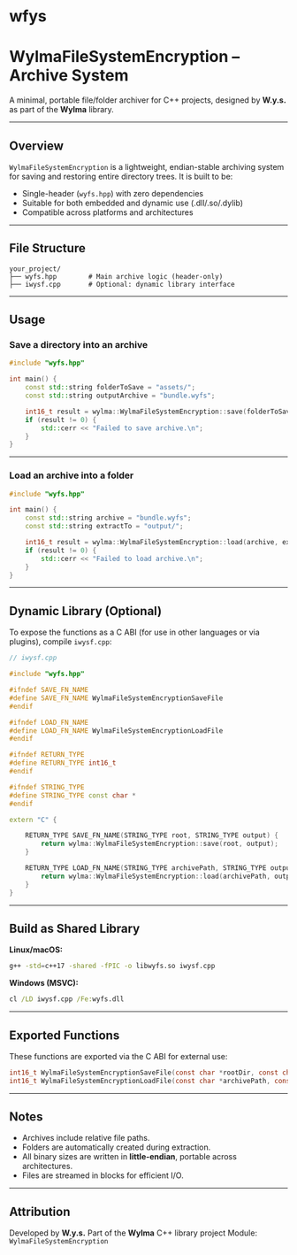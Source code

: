 # wfys

# **WylmaFileSystemEncryption – Archive System**

A minimal, portable file/folder archiver for C++ projects, designed by **W\.y.s.** as part of the **Wylma** library.

---

## Overview

`WylmaFileSystemEncryption` is a lightweight, endian-stable archiving system for saving and restoring entire directory trees. It is built to be:

* Single-header (`wyfs.hpp`) with zero dependencies
* Suitable for both embedded and dynamic use (.dll/.so/.dylib)
* Compatible across platforms and architectures

---

## File Structure

```
your_project/
├── wyfs.hpp        # Main archive logic (header-only)
├── iwysf.cpp       # Optional: dynamic library interface
```

---

## Usage

### Save a directory into an archive

```cpp
#include "wyfs.hpp"

int main() {
	const std::string folderToSave = "assets/";
	const std::string outputArchive = "bundle.wyfs";

	int16_t result = wylma::WylmaFileSystemEncryption::save(folderToSave, outputArchive);
	if (result != 0) {
		std::cerr << "Failed to save archive.\n";
	}
}
```

---

### Load an archive into a folder

```cpp
#include "wyfs.hpp"

int main() {
	const std::string archive = "bundle.wyfs";
	const std::string extractTo = "output/";

	int16_t result = wylma::WylmaFileSystemEncryption::load(archive, extractTo);
	if (result != 0) {
		std::cerr << "Failed to load archive.\n";
	}
}
```

---

## Dynamic Library (Optional)

To expose the functions as a C ABI (for use in other languages or via plugins), compile `iwysf.cpp`:

```cpp
// iwysf.cpp

#include "wyfs.hpp"

#ifndef SAVE_FN_NAME
#define SAVE_FN_NAME WylmaFileSystemEncryptionSaveFile
#endif

#ifndef LOAD_FN_NAME
#define LOAD_FN_NAME WylmaFileSystemEncryptionLoadFile
#endif

#ifndef RETURN_TYPE
#define RETURN_TYPE int16_t
#endif

#ifndef STRING_TYPE
#define STRING_TYPE const char *
#endif

extern "C" {

	RETURN_TYPE SAVE_FN_NAME(STRING_TYPE root, STRING_TYPE output) {
		return wylma::WylmaFileSystemEncryption::save(root, output);
	}

	RETURN_TYPE LOAD_FN_NAME(STRING_TYPE archivePath, STRING_TYPE outputPath) {
		return wylma::WylmaFileSystemEncryption::load(archivePath, outputPath);
	}
}
```

---

## Build as Shared Library

**Linux/macOS:**

```bash
g++ -std=c++17 -shared -fPIC -o libwyfs.so iwysf.cpp
```

**Windows (MSVC):**

```bat
cl /LD iwysf.cpp /Fe:wyfs.dll
```

---

## Exported Functions

These functions are exported via the C ABI for external use:

```c
int16_t WylmaFileSystemEncryptionSaveFile(const char *rootDir, const char *outputArchive);
int16_t WylmaFileSystemEncryptionLoadFile(const char *archivePath, const char *outputDir);
```

---

## Notes

* Archives include relative file paths.
* Folders are automatically created during extraction.
* All binary sizes are written in **little-endian**, portable across architectures.
* Files are streamed in blocks for efficient I/O.

---

## Attribution

Developed by **W\.y.s.**
Part of the **Wylma** C++ library project
Module: `WylmaFileSystemEncryption`
